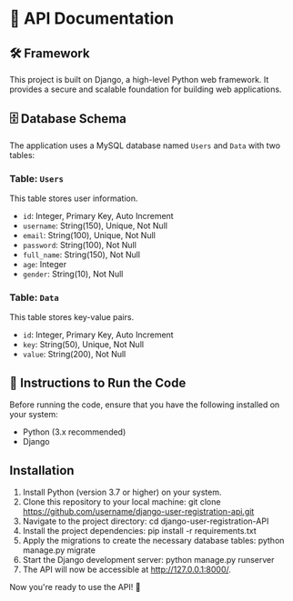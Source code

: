 # 🚀 API Documentation

## 🛠️ Framework

This project is built on Django, a high-level Python web framework. It provides a secure and scalable foundation for building web applications.

## 🗄️ Database Schema

The application uses a MySQL database named `Users` and `Data` with two tables:

### Table: `Users`

This table stores user information.

- `id`: Integer, Primary Key, Auto Increment
- `username`: String(150), Unique, Not Null
- `email`: String(100), Unique, Not Null
- `password`: String(100), Not Null
- `full_name`: String(150), Not Null
- `age`: Integer
- `gender`: String(10), Not Null

### Table: `Data`

This table stores key-value pairs.

- `id`: Integer, Primary Key, Auto Increment
- `key`: String(50), Unique, Not Null
- `value`: String(200), Not Null

## 🚀 Instructions to Run the Code

Before running the code, ensure that you have the following installed on your system:

- Python (3.x recommended)
- Django


## Installation
1. Install Python (version 3.7 or higher) on your system.
2. Clone this repository to your local machine:  git clone https://github.com/username/django-user-registration-api.git
3. Navigate to the project directory:  cd django-user-registration-API
4. Install the project dependencies: pip install -r requirements.txt
5. Apply the migrations to create the necessary database tables: python manage.py migrate
6. Start the Django development server: python manage.py runserver
7. The API will now be accessible at http://127.0.0.1:8000/.

Now you're ready to use the API! 🚀
